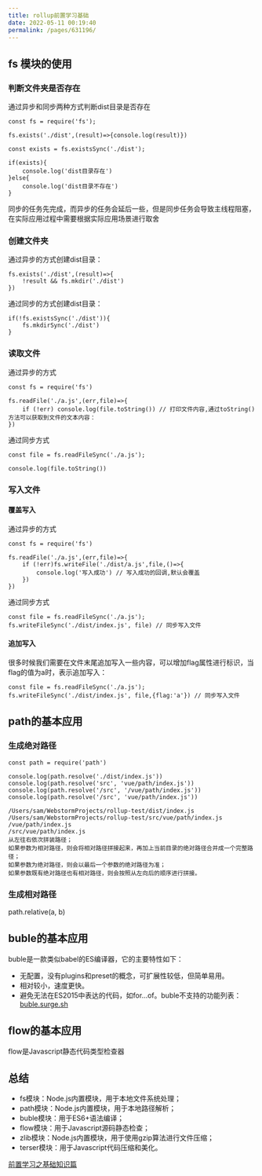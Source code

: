 ```yaml
---
title: rollup前置学习基础
date: 2022-05-11 00:19:40
permalink: /pages/631196/
---
```


## fs 模块的使用

### 判断文件夹是否存在

通过异步和同步两种方式判断dist目录是否存在

    const fs = require('fs');

    fs.exists('./dist',(result)=>{console.log(result)})

    const exists = fs.existsSync('./dist');

    if(exists){
        console.log('dist目录存在')
    }else{
        console.log('dist目录不存在')
    }

同步的任务先完成，而异步的任务会延后一些，但是同步任务会导致主线程阻塞，在实际应用过程中需要根据实际应用场景进行取舍

### 创建文件夹

通过异步的方式创建dist目录：

    fs.exists('./dist',(result)=>{
        !result && fs.mkdir('./dist')
    })

通过同步的方式创建dist目录：

    if(!fs.existsSync('./dist')){
        fs.mkdirSync('./dist')
    }

### 读取文件

通过异步的方式

    const fs = require('fs')

    fs.readFile('./a.js',(err,file)=>{
        if (!err) console.log(file.toString()) // 打印文件内容,通过toString()方法可以获取到文件的文本内容： 
    })

通过同步方式

    const file = fs.readFileSync('./a.js');

    console.log(file.toString()) 

### 写入文件

#### 覆盖写入

通过异步的方式

    const fs = require('fs')

    fs.readFile('./a.js',(err,file)=>{
        if (!err)fs.writeFile('./dist/a.js',file,()=>{
            console.log('写入成功') // 写入成功的回调,默认会覆盖
        }) 
    })

通过同步方式

    const file = fs.readFileSync('./a.js');
    fs.writeFileSync('./dist/index.js', file) // 同步写入文件

#### 追加写入

很多时候我们需要在文件末尾追加写入一些内容，可以增加flag属性进行标识，当flag的值为a时，表示追加写入：

    const file = fs.readFileSync('./a.js');
    fs.writeFileSync('./dist/index.js', file,{flag:'a'}) // 同步写入文件

## path的基本应用

### 生成绝对路径

    const path = require('path')

    console.log(path.resolve('./dist/index.js'))
    console.log(path.resolve('src', 'vue/path/index.js'))
    console.log(path.resolve('/src', '/vue/path/index.js'))
    console.log(path.resolve('/src', 'vue/path/index.js'))

    /Users/sam/WebstormProjects/rollup-test/dist/index.js
    /Users/sam/WebstormProjects/rollup-test/src/vue/path/index.js
    /vue/path/index.js
    /src/vue/path/index.js
    从左往右依次拼装路径；
    如果参数为相对路径，则会将相对路径拼接起来，再加上当前目录的绝对路径合并成一个完整路径；
    如果参数为绝对路径，则会以最后一个参数的绝对路径为准；
    如果参数既有绝对路径也有相对路径，则会按照从左向后的顺序进行拼接。

### 生成相对路径 

path.relative(a, b)

## buble的基本应用

buble是一款类似babel的ES编译器，它的主要特性如下：

- 无配置，没有plugins和preset的概念，可扩展性较低，但简单易用。
- 相对较小，速度更快。
- 避免无法在ES2015中表达的代码，如for...of。buble不支持的功能列表：[buble.surge.sh](https://buble.surge.sh/guide/#unsupported-features)

## flow的基本应用

flow是Javascript静态代码类型检查器


## 总结

- fs模块：Node.js内置模块，用于本地文件系统处理；
- path模块：Node.js内置模块，用于本地路径解析；
- buble模块：用于ES6+语法编译；
- flow模块：用于Javascript源码静态检查；
- zlib模块：Node.js内置模块，用于使用gzip算法进行文件压缩；
- terser模块：用于Javascript代码压缩和美化。

[前置学习之基础知识篇](https://juejin.cn/post/6844903721051095048#heading-16)